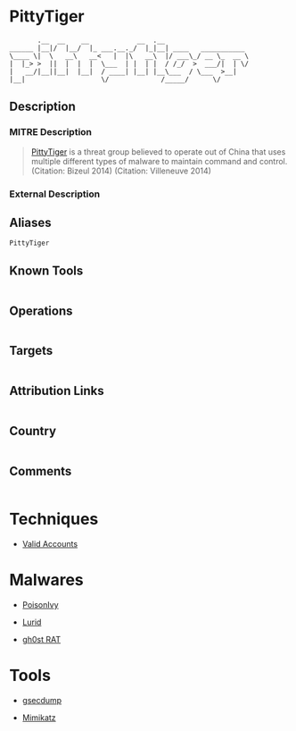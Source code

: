 
# PittyTiger

```
       .__  __    __            __  .__                     
______ |__|/  |__/  |_ ___.__._/  |_|__| ____   ___________ 
\____ \|  \   __\   __<   |  |\   __\  |/ ___\_/ __ \_  __ \
|  |_> >  ||  |  |  |  \___  | |  | |  / /_/  >  ___/|  | \/
|   __/|__||__|  |__|  / ____| |__| |__\___  / \___  >__|   
|__|                   \/             /_____/      \/       

```

## Description

### MITRE Description

> [PittyTiger](https://attack.mitre.org/groups/G0011) is a threat group believed to operate out of China that uses multiple different types of malware to maintain command and control. (Citation: Bizeul 2014) (Citation: Villeneuve 2014)

### External Description

> 

## Aliases

```
PittyTiger
```

## Known Tools

```

```

## Operations

```

```

## Targets

```

```

## Attribution Links

```

```

## Country

```

```

## Comments

```

```

# Techniques


* [Valid Accounts](../techniques/Valid-Accounts.md)


# Malwares


* [PoisonIvy](../malwares/PoisonIvy.md)

* [Lurid](../malwares/Lurid.md)
    
* [gh0st RAT](../malwares/gh0st-RAT.md)
    

# Tools


* [gsecdump](../tools/gsecdump.md)

* [Mimikatz](../tools/Mimikatz.md)
    
